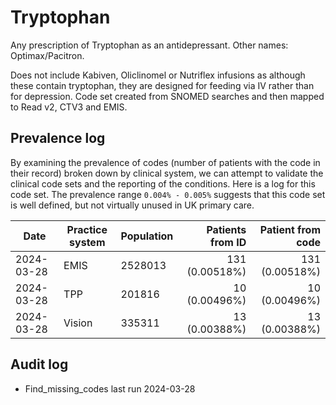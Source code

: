 # Tryptophan

Any prescription of Tryptophan as an antidepressant. Other names: Optimax/Pacitron.

Does not include Kabiven, Oliclinomel or Nutriflex infusions as although these contain tryptophan, they are designed for feeding via IV rather than for depression. Code set created from SNOMED searches and then mapped to Read v2, CTV3 and EMIS.

## Prevalence log

By examining the prevalence of codes (number of patients with the code in their record) broken down by clinical system, we can attempt to validate the clinical code sets and the reporting of the conditions. Here is a log for this code set. The prevalence range `0.004% - 0.005%` suggests that this code set is well defined, but not virtually unused in UK primary care.

| Date       | Practice system | Population | Patients from ID | Patient from code |
| ---------- | --------------- | ---------- | ---------------: | ----------------: |
| 2024-03-28 | EMIS            | 2528013    |   131 (0.00518%) |    131 (0.00518%) |
| 2024-03-28 | TPP             | 201816     |    10 (0.00496%) |     10 (0.00496%) |
| 2024-03-28 | Vision          | 335311     |    13 (0.00388%) |     13 (0.00388%) |

## Audit log

- Find_missing_codes last run 2024-03-28
